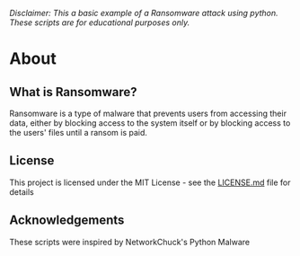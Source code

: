 *Disclaimer: This a basic example of a Ransomware attack using python. These scripts are for educational purposes only.*
# About

## What is Ransomware?
Ransomware is a type of malware that prevents users from accessing their data, either by blocking access to the system itself or by blocking access to the users' files until a ransom is paid. 

## License
This project is licensed under the MIT License - see the [LICENSE.md](https://github.com/DaveRoppo/Cyber-Security/blob/main/LICENSE) file for details

## Acknowledgements 
These scripts were inspired by NetworkChuck's Python Malware 

